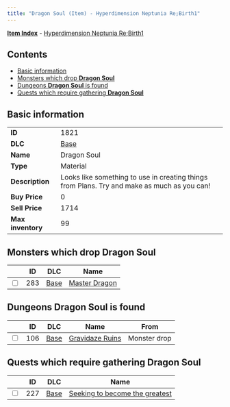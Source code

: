 ```yaml
---
title: "Dragon Soul (Item) - Hyperdimension Neptunia Re;Birth1"
---
```


[**Item Index**](/neptunia/rb1/item/index.html) - [Hyperdimension Neptunia Re;Birth1](/neptunia/rb1)

## Contents

- [Basic information](#basic-information)
- [Monsters which drop **Dragon Soul**](#monsters-which-drop-dragon-soul)
- [Dungeons **Dragon Soul** is found](#dungeons-dragon-soul-is-found)
- [Quests which require gathering **Dragon Soul**](#quests-which-require-gathering-dragon-soul)

## Basic information

|   |   |
| -- | -- |
| **ID** | 1821 |
| **DLC** | [Base](/neptunia/rb1/dlc/1-base.html) |
| **Name** | Dragon Soul |
| **Type** | Material |
| **Description** | Looks like something to use in creating things from Plans. Try and make as much as you can! |
| **Buy Price** | 0 |
| **Sell Price** | 1714 |
| **Max inventory** | 99 |


## Monsters which drop **Dragon Soul**

|    | ID | DLC | Name |
| -- | -- | --- | ---- |
| <input type="checkbox" id="rb1-monster-1-283" class="trackbox" /> | 283 | [Base](/neptunia/rb1/dlc/1-base.html) | [Master Dragon](/neptunia/rb1/monster/1-283-master-dragon.html) |


## Dungeons **Dragon Soul** is found

|    | ID | DLC | Name | From |
| -- | -- | --- | ---- | ---- |
| <input type="checkbox" id="rb1-dungeon-1-106" class="trackbox" /> | 106 | [Base](/neptunia/rb1/dlc/1-base.html) | [Gravidaze Ruins](/neptunia/rb1/dungeon/1-106-gravidaze-ruins.html) | Monster drop |


## Quests which require gathering **Dragon Soul**

|    | ID | DLC | Name |
| -- | -- | --- | ---- |
| <input type="checkbox" id="rb1-quest-1-227" class="trackbox" /> | 227 | [Base](/neptunia/rb1/dlc/1-base.html) | [Seeking to become the greatest](/neptunia/rb1/quest/1-227-seeking-to-become-the-greatest.html) |
